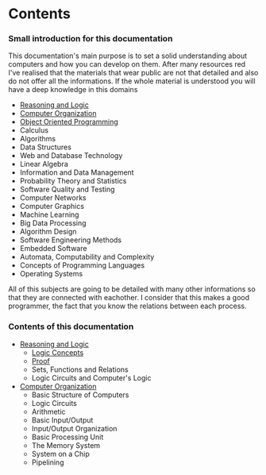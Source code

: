 # Contents

### Small introduction for this documentation

This documentation's main purpose is to set a solid understanding about computers and how you can develop on them. After many resources red I've realised that the materials that wear public are not that detailed and also do not offer all the informations. If the whole material is understood you will have a deep knowledge in this domains

* [Reasoning and Logic](broken-reference)
* [Computer Organization](broken-reference)
* [Object Oriented Programming](broken-reference)
* Calculus
* Algorithms
* Data Structures
* Web and Database Technology
* Linear Algebra
* Information and Data Management
* Probability Theory and Statistics
* Software Quality and Testing
* Computer Networks
* Computer Graphics
* Machine Learning
* Big Data Processing
* Algorithm Design
* Software Engineering Methods
* Embedded Software
* Automata, Computability and Complexity
* Concepts of Programming Languages
* Operating Systems

All of this subjects are going to be detailed with many other informations so that they are connected with eachother. I consider that this makes a good programmer, the fact that you know the relations between each process.



### Contents of this documentation

* [Reasoning and Logic](reasoning-and-logic/introduction.md)
  * [Logic Concepts](reasoning-and-logic/logic-concepts/)
  * [Proof](broken-reference)
  * Sets, Functions and Relations
  * Logic Circuits and Computer's Logic
* [Computer Organization](broken-reference)
  * Basic Structure of Computers
  * Logic Circuits
  * Arithmetic
  * Basic Input/Output
  * Input/Output Organization
  * Basic Processing Unit
  * The Memory System
  * System on a Chip
  * Pipelining
